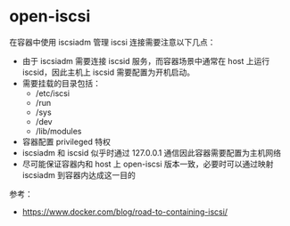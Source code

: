 # open-iscsi

在容器中使用 iscsiadm 管理 iscsi 连接需要注意以下几点：

- 由于 iscsiadm 需要连接 iscsid 服务，而容器场景中通常在 host 上运行 iscsid，因此主机上 iscsid 需要配置为开机启动。
- 需要挂载的目录包括：
  - /etc/iscsi
  - /run
  - /sys
  - /dev
  - /lib/modules
- 容器配置 privileged 特权
- iscsiadm 和 iscsid 似乎时通过 127.0.0.1 通信因此容器需要配置为主机网络
- 尽可能保证容器内和 host 上 open-iscsi 版本一致，必要时可以通过映射 iscsiadm 到容器内达成这一目的


参考：
- https://www.docker.com/blog/road-to-containing-iscsi/